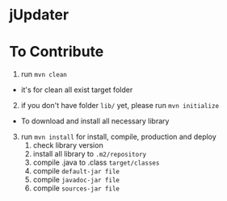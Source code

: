 # jUpdater

# To Contribute
1. run `mvn clean`
  - it's for clean all exist target folder
2. if you don't have folder `lib/` yet, please run `mvn initialize`
  - To download and install all necessary library
3. run `mvn install` for install, compile, production and deploy
    1. check library version
    2. install all library to `.m2/repository`
    3. compile .java to .class `target/classes`
    4. compile `default-jar file`
    5. compile `javadoc-jar file`
    6. compile `sources-jar file`
